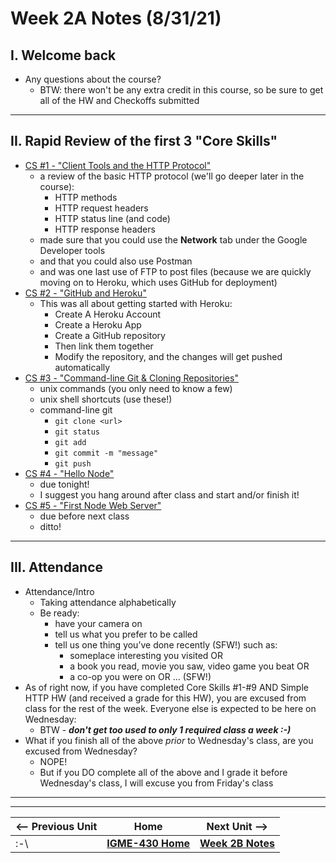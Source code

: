 # Week 2A Notes (8/31/21)

## I. Welcome back
- Any questions about the course?
  - BTW: there won't be any extra credit in this course, so be sure to get all of the HW and Checkoffs submitted

<hr>

## II. Rapid Review of the first 3 "Core Skills"

- [CS #1 - "Client Tools and the HTTP Protocol"](../core-skills/1-client-tools-and-http-protocol.md)
  - a review of the basic HTTP protocol (we'll go deeper later in the course):
    - HTTP methods
    - HTTP request headers
    - HTTP status line (and code)
    - HTTP response headers
  - made sure that you could use the **Network** tab under the Google Developer tools
  - and that you could also use Postman
  - and was one last use of FTP to post files (because we are quickly moving on to Heroku, which uses GitHub for deployment)
- [CS #2 - "GitHub and Heroku"](../core-skills/2-github-and-heroku.md)
  - This was all about getting started with Heroku:
    - Create A Heroku Account
    - Create a Heroku App
    - Create a GitHub repository
    - Then link them together
    - Modify the repository, and the changes will get pushed automatically
- [CS #3 - "Command-line Git & Cloning Repositories"](../core-skills/3-command-line-git.md)
  - unix commands (you only need to know a few)
  - unix shell shortcuts (use these!)
  - command-line git
    - `git clone <url>`
    - `git status`
    - `git add`
    - `git commit -m "message"`
    - `git push`
- [CS #4 - "Hello Node"](../core-skills/4-hello-node.md)
  - due tonight!
  - I suggest you hang around after class and start and/or finish it!
- [CS #5 - "First Node Web Server"](../core-skills/5-first-node-web-server.md)
  - due before next class
  - ditto!
  
<hr>

## III. Attendance
- Attendance/Intro
  - Taking attendance alphabetically
  - Be ready:
    - have your camera on
    - tell us what you prefer to be called
    - tell us one thing you’ve done recently (SFW!) such as:
      - someplace interesting you visited OR
      - a book you read, movie you saw, video game you beat OR
      - a co-op you were on OR ... (SFW!)
- As of right now, if you have completed Core Skills #1-#9  AND Simple HTTP HW (and received a grade for this HW), you are excused from class for the rest of the week. Everyone else is expected to be here on Wednesday:
  - BTW - ***don't get too used to only 1 required class a week :-)***
- What if you finish all of the above *prior* to Wednesday's class, are you excused from Wednesday?
  - NOPE!
  - But if you DO complete all of the above and I grade it before Wednesday's class, I will excuse you from Friday's class
  
<hr><hr>
  
| <-- Previous Unit | Home | Next Unit -->
| --- | --- | --- 
| :-\    |  [**IGME-430 Home**](../README.md) | [**Week 2B Notes**](2B.md)
